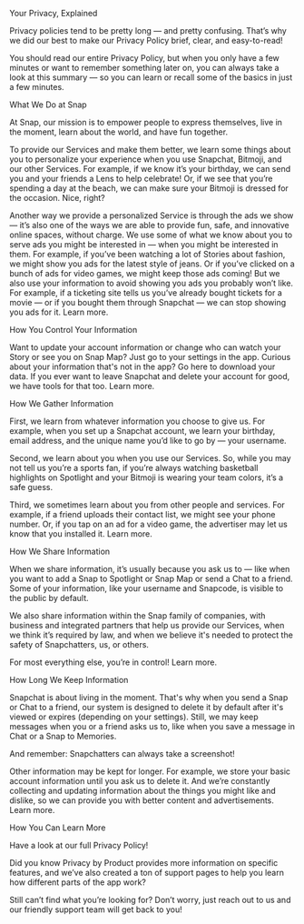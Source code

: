 Your Privacy, Explained

Privacy policies tend to be pretty long — and pretty confusing. That’s why we did our best to make our Privacy Policy brief, clear, and easy-to-read!

You should read our entire Privacy Policy, but when you only have a few minutes or want to remember something later on, you can always take a look at this summary — so you can learn or recall some of the basics in just a few minutes.

What We Do at Snap

At Snap, our mission is to empower people to express themselves, live in the moment, learn about the world, and have fun together.

To provide our Services and make them better, we learn some things about you to personalize your experience when you use Snapchat, Bitmoji, and our other Services. For example, if we know it’s your birthday, we can send you and your friends a Lens to help celebrate! Or, if we see that you’re spending a day at the beach, we can make sure your Bitmoji is dressed for the occasion. Nice, right?

Another way we provide a personalized Service is through the ads we show — it’s also one of the ways we are able to provide fun, safe, and innovative online spaces, without charge. We use some of what we know about you to serve ads you might be interested in — when you might be interested in them. For example, if you’ve been watching a lot of Stories about fashion, we might show you ads for the latest style of jeans. Or if you’ve clicked on a bunch of ads for video games, we might keep those ads coming! But we also use your information to avoid showing you ads you probably won’t like. For example, if a ticketing site tells us you’ve already bought tickets for a movie — or if you bought them through Snapchat — we can stop showing you ads for it. Learn more.

How You Control Your Information

Want to update your account information or change who can watch your Story or see you on Snap Map? Just go to your settings in the app. Curious about your information that's not in the app? Go here to download your data. If you ever want to leave Snapchat and delete your account for good, we have tools for that too. Learn more.

How We Gather Information

First, we learn from whatever information you choose to give us. For example, when you set up a Snapchat account, we learn your birthday, email address, and the unique name you’d like to go by — your username.

Second, we learn about you when you use our Services. So, while you may not tell us you’re a sports fan, if you’re always watching basketball highlights on Spotlight and your Bitmoji is wearing your team colors, it’s a safe guess.

Third, we sometimes learn about you from other people and services. For example, if a friend uploads their contact list, we might see your phone number. Or, if you tap on an ad for a video game, the advertiser may let us know that you installed it. Learn more.

How We Share Information

When we share information, it’s usually because you ask us to — like when you want to add a Snap to Spotlight or Snap Map or send a Chat to a friend. Some of your information, like your username and Snapcode, is visible to the public by default.

We also share information within the Snap family of companies, with business and integrated partners that help us provide our Services, when we think it’s required by law, and when we believe it's needed to protect the safety of Snapchatters, us, or others.

For most everything else, you’re in control! Learn more.

How Long We Keep Information

Snapchat is about living in the moment. That's why when you send a Snap or Chat to a friend, our system is designed to delete it by default after it's viewed or expires (depending on your settings). Still, we may keep messages when you or a friend asks us to, like when you save a message in Chat or a Snap to Memories.

And remember: Snapchatters can always take a screenshot!

Other information may be kept for longer. For example, we store your basic account information until you ask us to delete it. And we’re constantly collecting and updating information about the things you might like and dislike, so we can provide you with better content and advertisements. Learn more.

How You Can Learn More

Have a look at our full Privacy Policy!

Did you know Privacy by Product provides more information on specific features, and we’ve also created a ton of support pages to help you learn how different parts of the app work?

Still can’t find what you’re looking for? Don’t worry, just reach out to us and our friendly support team will get back to you!